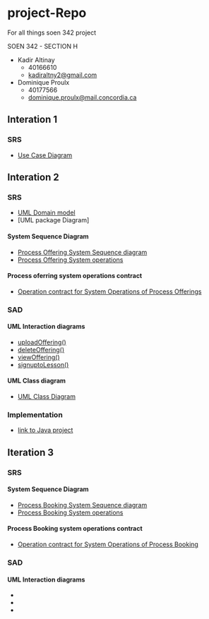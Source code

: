 # project-Repo
For all things soen 342 project

SOEN 342 - SECTION H
- Kadir Altinay 
  - 40166610
  - kadiraltny2@gmail.com
- Dominique Proulx
  -  40177566
  - dominique.proulx@mail.concordia.ca
## Interation 1

### SRS 
- [Use Case Diagram](/SRS/UmlDomainModel_v3.jpg)

## Interation 2 
### SRS
- [UML Domain model](SRS/UmlDomainModel_v7.jpg)
- [UML package Diagram]
#### System Sequence Diagram
- [Process Offering System Sequence diagram](SRS/SystemSequenceDiagram.png)
- [Process Offering System operations](SRS/ProcessOffering_System_Operation_)
#### Process oferring system operations contract
- [Operation contract for System Operations of Process Offerings](SRS/System_Operations_Contracts_ProcessOfferings)


### SAD 
#### UML Interaction diagrams
- [uploadOffering()](SAD/UploadOffering_v4.jpg)
- [ deleteOffering()](SAD/InteractionDiagrams/deleteOffering.png)
- [viewOffering()](SAD/InteractionDiagrams/InteractionDiagram_viewOffering_v4.jpg)
- [ signuptoLesson()](SAD/InteractionDiagrams/InteractionDiagram_signupToLesson_v4.jpg)

#### UML Class diagram
- [UML Class Diagram](SAD/UmlClassDiagram_v7.jpg)

### Implementation 
- [link to Java project](lessonator2000)
## Iteration 3

### SRS 
#### System Sequence Diagram
- [Process Booking System Sequence diagram]()
- [Process Booking System operations](S)
#### Process Booking system operations contract
- [Operation contract for System Operations of Process Booking]()

### SAD 
#### UML Interaction diagrams
- []()
- []()
- []()

